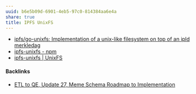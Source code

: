```yaml
---
uuid: b6e5b09d-6901-4eb5-97c0-814384aa6e4a
share: true
title: IPFS UnixFS
---
```

* [ipfs/go-unixfs: Implementation of a unix-like filesystem on top of an ipld merkledag](https://github.com/ipfs/go-unixfs)
* [ipfs-unixfs - npm](https://www.npmjs.com/package/ipfs-unixfs)
* [ipfs-unixfs | UnixFS](https://ipfs.github.io/js-ipfs-unixfs/modules/ipfs_unixfs.html)

#### Backlinks

* [ETL to QE, Update 27, Meme Schema Roadmap to Implementation](/f0940244-8feb-4c30-99b6-d64f155c0d10)